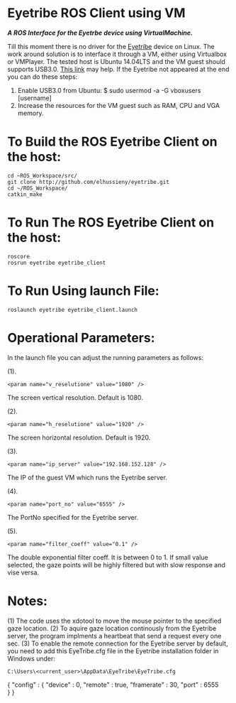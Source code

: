 # Eyetribe ROS Client using VM
***A ROS Interface for the Eyetrbe device using VirtualMachine.***

Till this moment there is no driver for the [Eyetribe](http://theeyetribe.com/) device on Linux. The work around solution is to interface it through a VM, either using Virtualbox or VMPlayer. The tested host is Ubuntu 14.04LTS and the VM guest should supports USB3.0. [This link](http://forum.cogsci.nl/index.php?p=/discussion/1590/using-the-eyetribe-on-linux-ubuntu-through-virtualbox/p1) may help.
If the Eyetribe not appeared at the end you can do these steps:
  
  1. Enable USB3.0 from Ubuntu:
      $ sudo usermod -a -G vboxusers [username]
  2. Increase the resources for the VM guest such as RAM, CPU and VGA memory.

# To Build the ROS Eyetribe Client on the host:

    cd ~ROS_Workspace/src/
    git clone http://github.com/elhussieny/eyetribe.git
    cd ~/ROS_Workspace/
    catkin_make

# To Run The ROS Eyetribe Client on the host: 

    roscore
    rosrun eyetribe eyetribe_client

# To Run Using launch File:
    roslaunch eyetribe eyetribe_client.launch

# Operational Parameters:
  In the launch file you can adjust the running parameters as follows:

  (1).

    <param name="v_reselutione" value="1080" />

The screen vertical resolution. Default is 1080.

  (2).

    <param name="h_reselutione" value="1920" />

The screen horizontal resolution. Default is 1920.

  (3).

    <param name="ip_server" value="192.168.152.128" />

The IP of the guest VM which runs the Eyetribe server. 

  (4).

    <param name="port_no" value="6555" />

The PortNo specified for the Eyetribe server. 

  (5).

    <param name="filter_coeff" value="0.1" />

The double exponential filter coeff. It is between 0 to 1. If small value selected, the gaze points will be highly filtered but with slow response and vise versa. 

# Notes:
(1) The code uses the xdotool to move the mouse pointer to the specified gaze location.
(2) To aquire gaze location continously from the Eyetribe server, the program implments a heartbeat that send a request every one sec.
(3) To enable the remote connection for the Eyetribe server by default, you need to add this EyeTribe.cfg file in the Eyetribe installation folder in Windows under:

	C:\Users\<current_user>\AppData\EyeTribe\EyeTribe.cfg

{
   "config" : {
     "device" : 0,
     "remote" : true,
     "framerate" : 30,
     "port" : 6555   
   }
}
